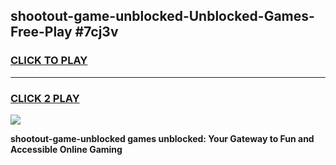 
## shootout-game-unblocked-Unblocked-Games-Free-Play #7cj3v
<h3>
<a href="https://us.freeplayer.one?title=shootout-game-unblocked&ref=9M">CLICK TO PLAY</a></h3>
<hr>

<h3>
<a href="https://us.freeplayer.one?title=shootout-game-unblocked&ref=9M">CLICK 2 PLAY</a>
  
</h3>

<a href="https://us.freeplayer.one?title=shootout-game-unblocked&ref=9M"><img src="https://clearcache.store/games.png"></a>


**shootout-game-unblocked games unblocked: Your Gateway to Fun and Accessible Online Gaming**
